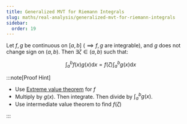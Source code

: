```yaml
---
title: Generalized MVT for Riemann Integrals
slug: maths/real-analysis/generalized-mvt-for-riemann-integrals
sidebar:
  order: 19
---
```


Let $f,g$ be continuous on $[a,b]$ ($\implies f,g$ are integrable), and $g$ does
not change sign on $(a,b)$. Then $\exists \zeta \in (a,b)$ such that:

```math
\int_a^b {f(x)g(x)\text{d}x}=
f(\zeta)\int_a^b{g(x)\text{d}x}
```

:::note[Proof Hint]

- Use
  [Extreme value theorem](/maths/real-analysis/theorems-related-to-continuity/#extreme-value-theorem)
  for $f$
- Multiply by $g(x)$. Then integrate. Then divide by $\int_a^b{g(x)}$.
- Use intermediate value theorem to find $f(\zeta)$

:::
